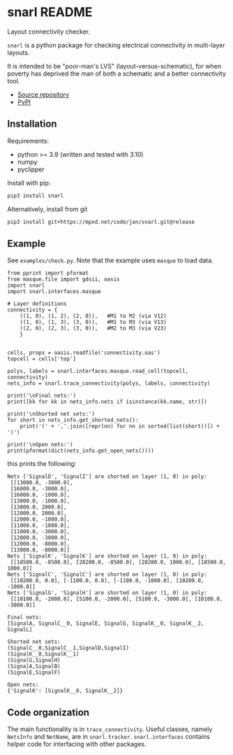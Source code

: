 snarl README
============

Layout connectivity checker.

`snarl` is a python package for checking electrical connectivity in multi-layer layouts.

It is intended to be "poor-man's LVS" (layout-versus-schematic), for when poverty
has deprived the man of both a schematic and a better connectivity tool.

- [Source repository](https://mpxd.net/code/jan/snarl)
- [PyPI](https://pypi.org/project/snarl)

## Installation

Requirements:
* python >= 3.9 (written and tested with 3.10)
* numpy
* pyclipper


Install with pip:
```bash
pip3 install snarl
```

Alternatively, install from git
```bash
pip3 install git+https://mpxd.net/code/jan/snarl.git@release
```

## Example
See `examples/check.py`. Note that the example uses `masque` to load data.

```python3
from pprint import pformat
from masque.file import gdsii, oasis
import snarl
import snarl.interfaces.masque

# Layer definitions
connectivity = {
    ((1, 0), (1, 2), (2, 0)),   #M1 to M2 (via V12)
    ((1, 0), (1, 3), (3, 0)),   #M1 to M3 (via V13)
    ((2, 0), (2, 3), (3, 0)),   #M2 to M3 (via V23)
    }


cells, props = oasis.readfile('connectivity.oas')
topcell = cells['top']

polys, labels = snarl.interfaces.masque.read_cell(topcell, connectivity)
nets_info = snarl.trace_connectivity(polys, labels, connectivity)

print('\nFinal nets:')
print([kk for kk in nets_info.nets if isinstance(kk.name, str)])

print('\nShorted net sets:')
for short in nets_info.get_shorted_nets():
    print('(' + ','.join([repr(nn) for nn in sorted(list(short))]) + ')')

print('\nOpen nets:')
print(pformat(dict(nets_info.get_open_nets())))
```

this prints the following:

```
Nets ['SignalD', 'SignalI'] are shorted on layer (1, 0) in poly:
 [[13000.0, -3000.0],
 [16000.0, -3000.0],
 [16000.0, -1000.0],
 [13000.0, -1000.0],
 [13000.0, 2000.0],
 [12000.0, 2000.0],
 [12000.0, -1000.0],
 [11000.0, -1000.0],
 [11000.0, -3000.0],
 [12000.0, -3000.0],
 [12000.0, -8000.0],
 [13000.0, -8000.0]]
Nets ['SignalK', 'SignalK'] are shorted on layer (1, 0) in poly:
 [[18500.0, -8500.0], [28200.0, -8500.0], [28200.0, 1000.0], [18500.0, 1000.0]]
Nets ['SignalC', 'SignalC'] are shorted on layer (1, 0) in poly:
 [[10200.0, 0.0], [-1100.0, 0.0], [-1100.0, -1000.0], [10200.0, -1000.0]]
Nets ['SignalG', 'SignalH'] are shorted on layer (1, 0) in poly:
 [[10100.0, -2000.0], [5100.0, -2000.0], [5100.0, -3000.0], [10100.0, -3000.0]]

Final nets:
[SignalA, SignalC__0, SignalE, SignalG, SignalK__0, SignalK__2, SignalL]

Shorted net sets:
(SignalC__0,SignalC__1,SignalD,SignalI)
(SignalK__0,SignalK__1)
(SignalG,SignalH)
(SignalA,SignalB)
(SignalE,SignalF)

Open nets:
{'SignalK': [SignalK__0, SignalK__2]}
```

## Code organization

The main functionality is in `trace_connectivity`.
Useful classes, namely `NetsInfo` and `NetName`, are in `snarl.tracker`.
`snarl.interfaces` contains helper code for interfacing with other packages.



